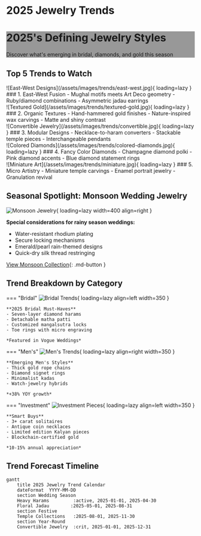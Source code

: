 # 2025 Jewelry Trends

<div class="trends-hero" style="background-image: linear-gradient(rgba(0, 0, 0, 0.4), rgba(0, 0, 0, 0.4)), url('../assets/images/trends/hero-banner.jpg')">
  <div class="hero-content">
    <h1>2025's Defining Jewelry Styles</h1>
    <p>Discover what's emerging in bridal, diamonds, and gold this season</p>
  </div>
</div>

## Top 5 Trends to Watch

<div class="trends-grid">

<div class="trend-card" markdown>
![East-West Designs](/assets/images/trends/east-west.jpg){ loading=lazy }
### 1. East-West Fusion
- Mughal motifs meets Art Deco geometry
- Ruby/diamond combinations
- Asymmetric jadau earrings
</div>

<div class="trend-card" markdown>
![Textured Gold](/assets/images/trends/textured-gold.jpg){ loading=lazy }
### 2. Organic Textures
- Hand-hammered gold finishes
- Nature-inspired wax carvings
- Matte and shiny contrast
</div>

<div class="trend-card" markdown>
![Convertible Jewelry](/assets/images/trends/convertible.jpg){ loading=lazy }
### 3. Modular Designs
- Necklace-to-haram converters
- Stackable temple pieces
- Interchangeable pendants
</div>

<div class="trend-card" markdown>
![Colored Diamonds](/assets/images/trends/colored-diamonds.jpg){ loading=lazy }
### 4. Fancy Color Diamonds
- Champagne diamond polki
- Pink diamond accents
- Blue diamond statement rings
</div>

<div class="trend-card" markdown>
![Miniature Art](/assets/images/trends/miniature.jpg){ loading=lazy }
### 5. Micro Artistry
- Miniature temple carvings
- Enamel portrait jewelry
- Granulation revival
</div>

</div>

## Seasonal Spotlight: Monsoon Wedding Jewelry

<div class="seasonal-section">

![Monsoon Jewelry](/assets/images/trends/monsoon.jpg){ loading=lazy width=400 align=right }

**Special considerations for rainy season weddings:**
- Water-resistant rhodium plating
- Secure locking mechanisms
- Emerald/pearl rain-themed designs
- Quick-dry silk thread restringing

[View Monsoon Collection](#){: .md-button }
</div>

## Trend Breakdown by Category

<div class="category-tabs">

=== "Bridal"
    ![Bridal Trends](/assets/images/trends/bridal.jpg){ loading=lazy align=left width=350 }
    
    **2025 Bridal Must-Haves**
    - Seven-layer diamond harams
    - Detachable matha patti
    - Customized mangalsutra locks
    - Toe rings with micro engraving
    
    *Featured in Vogue Weddings*

=== "Men's"
    ![Men's Trends](/assets/images/trends/mens.jpg){ loading=lazy align=right width=350 }
    
    **Emerging Men's Styles**
    - Thick gold rope chains
    - Diamond signet rings
    - Minimalist kadas
    - Watch-jewelry hybrids
    
    *+38% YOY growth*

=== "Investment"
    ![Investment Pieces](/assets/images/trends/investment.jpg){ loading=lazy align=left width=350 }
    
    **Smart Buys**
    - 3+ carat solitaires
    - Antique coin necklaces
    - Limited edition Kalyan pieces
    - Blockchain-certified gold
    
    *10-15% annual appreciation*

</div>

## Trend Forecast Timeline

```mermaid
gantt
    title 2025 Jewelry Trend Calendar
    dateFormat  YYYY-MM-DD
    section Wedding Season
    Heavy Harams         :active, 2025-01-01, 2025-04-30
    Floral Jadau        :2025-05-01, 2025-08-31
    section Festive
    Temple Collections   :2025-08-01, 2025-11-30
    section Year-Round
    Convertible Jewelry  :crit, 2025-01-01, 2025-12-31